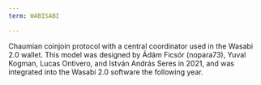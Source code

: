 ```yaml
---
term: WABISABI

---
```

Chaumian coinjoin protocol with a central coordinator used in the Wasabi 2.0 wallet. This model was designed by Ádám Ficsór (nopara73), Yuval Kogman, Lucas Ontivero, and István András Seres in 2021, and was integrated into the Wasabi 2.0 software the following year.